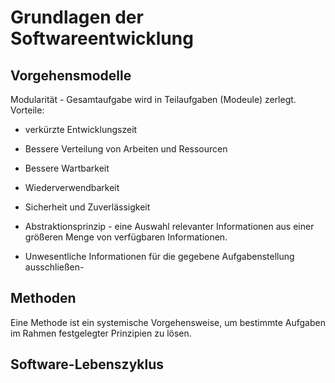 # Grundlagen der Softwareentwicklung

## Vorgehensmodelle
Modularität -  Gesamtaufgabe wird in Teilaufgaben (Modeule) zerlegt.
Vorteile:
+ verkürzte Entwicklungszeit
+ Bessere Verteilung von Arbeiten und Ressourcen
+ Bessere Wartbarkeit
+ Wiederverwendbarkeit
+ Sicherheit und Zuverlässigkeit

+ Abstraktionsprinzip - eine Auswahl relevanter Informationen aus einer größeren Menge von verfügbaren Informationen.

+ Unwesentliche Informationen für die gegebene Aufgabenstellung ausschließen-

## Methoden
Eine Methode ist ein systemische Vorgehensweise, um bestimmte Aufgaben im Rahmen festgelegter Prinzipien zu lösen.


## Software-Lebenszyklus
